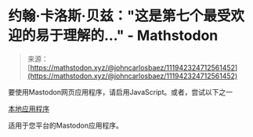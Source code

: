 <!--yml

分类：未分类

日期：2024-05-27 14:54:41

-->

# 约翰·卡洛斯·贝兹："这是第七个最受欢迎的易于理解的…" - Mathstodon

> 来源：[https://mathstodon.xyz/@johncarlosbaez/111942324712561452](https://mathstodon.xyz/@johncarlosbaez/111942324712561452)

要使用Mastodon网页应用程序，请启用JavaScript。或者，尝试以下之一

[本地应用程序](https://joinmastodon.org/apps)

适用于您平台的Mastodon应用程序。

